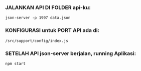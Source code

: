 ### JALANKAN API DI FOLDER api-ku: 
`json-server -p 1997 data.json`

### KONFIGURASI untuk PORT API ada di: 
`/src/support/config/index.js`

### SETELAH API json-server berjalan, running Aplikasi:
`npm start`
